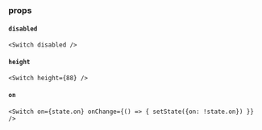 ### props

#### `disabled`
```
<Switch disabled />
```

#### `height`
```
<Switch height={88} />
```

#### `on`
```
<Switch on={state.on} onChange={() => { setState({on: !state.on}) }} />
```